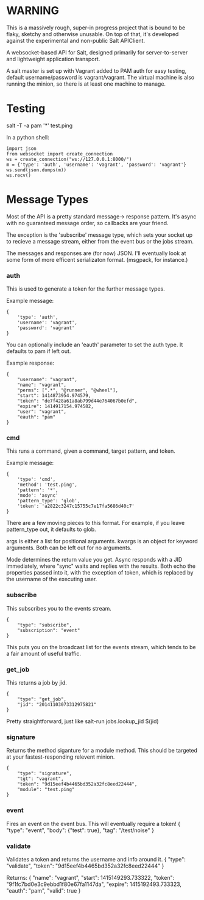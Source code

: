 # WARNING #
This is a massively rough, super-in progress project that is bound to be flaky, sketchy and otherwise unusable. On top of that, it's developed against the experimental and non-public Salt APIClient.

A websocket-based API for Salt, designed primarily for server-to-server and lightweight application transport.

A salt master is set up with Vagrant added to PAM auth for easy testing, default username/password is vagrant/vagrant. The virtual machine is also running the minion, so there is at least one machine to manage.

# Testing #

salt -T -a pam '*' test.ping

In a python shell:
```
import json
from websocket import create_connection
ws = create_connection("ws://127.0.0.1:8000/")
m = {'type': 'auth', 'username': 'vagrant', 'password': 'vagrant'}
ws.send(json.dumps(m))
ws.recv()
```


# Message Types #
Most of the API is a pretty standard message-> response pattern. It's async with no guaranteed message order, so callbacks are your friend.

The exception is the 'subscribe' message type, which sets your socket up to recieve a message stream, either from the event bus or the jobs stream.

The messages and responses are (for now) JSON. I'll eventually look at some form of more efficent serializaton format. (msgpack, for instance.)

### auth ###
This is used to generate a token for the further message types.

Example message:
```
{ 
	'type': 'auth',
	'username': 'vagrant',
	'password': 'vagrant'
}
```
You can optionally include an 'eauth' parameter to set the auth type.
It defaults to pam if left out.

Example response:
```
{
	"username": "vagrant",
	"name": "vagrant",
	"perms": [".*", "@runner", "@wheel"],
	"start": 1414873954.974579,
	"token": "de7f428a61a8ab799d44e764067b0efd",
	"expire": 1414917154.974582,
	"user": "vagrant",
	"eauth": "pam"
}
```

### cmd ###
This runs a command, given a command, target pattern, and token.

Example message:
```
{
	'type': 'cmd',
	'method': 'test.ping',
	'pattern': '*',
	'mode': 'async'
	'pattern_type': 'glob',
	'token': 'a2822c3247c15755c7e17fa5686d40c7'
}
```
There are a few moving pieces to this format.
For example, if you leave pattern_type out, it defaults to glob.

args is either a list for positional arguments.
kwargs is an object for keyword arguments.
Both can be left out for no arguments.

Mode determines the return value you get. Async responds with a JID immediately, where "sync" waits and replies with the results.
Both echo the properties passed into it, with the exception of token, which is replaced by the username of the executing user.

### subscribe ###
This subscribes you to the events stream.
```
{
	"type": "subscribe",
	"subscription": "event"
}
```
This puts you on the broadcast list for the events stream, which tends to be a fair amount of useful traffic.

### get_job ###
This returns a job by jid.
```
{
	"type": "get_job",
	"jid": "20141103073312975821"
}
```
Pretty straightforward, just like salt-run jobs.lookup_jid $(jid)

### signature ###
Returns the method siganture for a module method. This should be targeted at your fastest-responding relevent minion.
```
{
	"type": "signature",
	"tgt": "vagrant",
	"token": "9d15eef4b4465bd352a32fc8eed22444",
	"module": "test.ping"
}
```

### event ###
Fires an event on the event bus. This will eventually require a token!
{
	"type": "event",
	"body": {"test": true},
	"tag": "/test/noise"
}

### validate ###
Validates a token and returns the username and info around it.
{
	"type": "validate",
	"token": "9d15eef4b4465bd352a32fc8eed22444"
}

Returns:
{
	"name": "vagrant",
	"start": 1415149293.733322,
	"token": "9f1fc7bd0e3c9ebbd1f80e67fa1147da",
	"expire": 1415192493.733323,
	"eauth": "pam",
	"valid": true
}